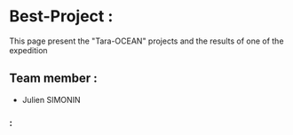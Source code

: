 # Best-Project : 
This page present the "Tara-OCEAN" projects and the results of one of the expedition
## Team member :
- Julien SIMONIN
### : 
